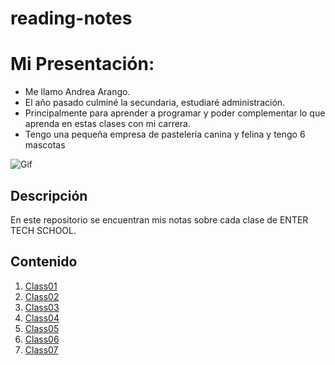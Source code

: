 # reading-notes

# Mi Presentación:
- Me llamo Andrea Arango.
- El año pasado culminé la secundaria, estudiaré administración.
- Principalmente para aprender a programar y poder complementar lo que aprenda en estas clases con mi carrera.
- Tengo una pequeña empresa de pastelería canina y felina y tengo 6 mascotas

![Gif](https://s5.ezgif.com/tmp/ezgif-5-77af179254.gif)

## Descripción
En este repositorio se encuentran mis notas sobre cada clase de ENTER TECH SCHOOL.

## Contenido 

1. [Class01](./CODE102/102/class01.md)
2. [Class02](./class02.md)
3. [Class03](./class03.md)
4. [Class04](./class04.md)
5. [Class05](./class05.md)
5. [Class06](./class06.md)
5. [Class07](./class07.md)
